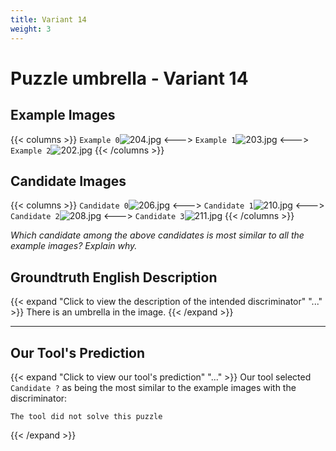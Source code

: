 ```yaml
---
title: Variant 14
weight: 3
---
```


# Puzzle umbrella - Variant 14

## Example Images
{{< columns >}}
`Example 0`![204.jpg](/natscene-data/images/204.jpg)
<--->
`Example 1`![203.jpg](/natscene-data/images/203.jpg)
<--->
`Example 2`![202.jpg](/natscene-data/images/202.jpg)
{{< /columns >}}

## Candidate Images
{{< columns >}}
`Candidate 0`![206.jpg](/natscene-data/images/206.jpg)
<--->
`Candidate 1`![210.jpg](/natscene-data/images/210.jpg)
<--->
`Candidate 2`![208.jpg](/natscene-data/images/208.jpg)
<--->
`Candidate 3`![211.jpg](/natscene-data/images/211.jpg)
{{< /columns >}}

*Which candidate among the above candidates is most similar to all the example images? Explain why.*

## Groundtruth English Description

{{< expand "Click to view the description of the intended discriminator" "..." >}}
There is an umbrella in the image.
{{< /expand >}}

---



## Our Tool's Prediction

{{< expand "Click to view our tool's prediction" "..." >}}
Our tool selected `Candidate ?` as being the most similar to the example images with the discriminator:
```plaintext
The tool did not solve this puzzle
```
{{< /expand >}}
